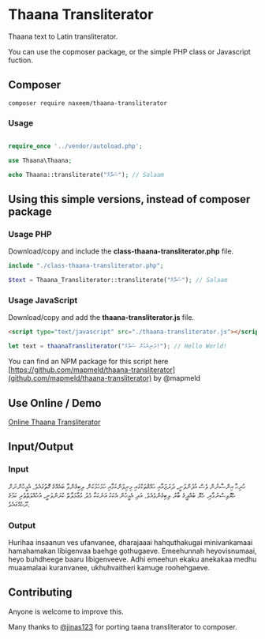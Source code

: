 # Thaana Transliterator

Thaana text to Latin transliterator.

You can use the copmoser package, or the simple PHP class or Javascript fuction.

## Composer

```bash/shell
composer require naxeem/thaana-transliterator
```

### Usage

```php

require_once '../vendor/autoload.php';

use Thaana\Thaana;

echo Thaana::transliterate("ސަލާމް"); // Salaam

```

## Using this simple versions, instead of composer package

### Usage PHP

Download/copy and include the **class-thaana-transliterator.php** file.

```php
include "./class-thaana-transliterator.php";

$text = Thaana_Transliterator::transliterate("ސަލާމް"); // Salaam
```

### Usage JavaScript

Download/copy and add the **thaana-transliterator.js** file.

```html
<script type="text/javascript" src="./thaana-transliterator.js"></script>
```

```js
let text = thaanaTransliterator("ދުނިޔެއަށް ސަލާމް!"); // Hello World!
```

You can find an NPM package for this script here [https://github.com/mapmeld/thaana-transliterator](github.com/mapmeld/thaana-transliterator) by @mapmeld

## Use Online / Demo

[Online Thaana Transliterator](https://www.naxeem.com/lab/thaana-transliterator/)

## Input/Output

### Input

ހުރިހާ އިންސާނުން ވެސް އުފަންވަނީ، ދަރަޖައާއި ޙައްޤުތަކުގައި މިނިވަންކަމާއި ހަމަހަމަކަން ލިބިގެންވާ ބައެއްގެ ގޮތުގައެވެ. އެމީހުންނަށް ހެޔޮވިސްނުމާއި، ހެޔޮ ބުއްދީގެ ބާރު ލިބިގެންވެއެވެ. އަދި އެމީހުން އެކަކު އަނެކަކާ މެދު މުޢާމަލާތް ކުރަންވަނީ، އުޚުއްވަތްތެރި ކަމުގެ ރޫޙެއްގައެވެ.

### Output

Hurihaa insaanun ves ufanvanee, dharajaaai hahquthakugai minivankamaai hamahamakan libigenvaa baehge gothugaeve. Emeehunnah heyovisnumaai, heyo buhdheege baaru libigenveeve. Adhi emeehun ekaku anekakaa medhu muaamalaai kuranvanee, ukhuhvaitheri kamuge roohehgaeve.

## Contributing

Anyone is welcome to improve this.

Many thanks to [@jinas123](https://github.com/jinas123) for porting taana transliterator to composer.